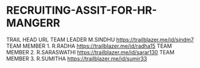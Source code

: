 # RECRUITING-ASSIT-FOR-HR-MANGERR
TRAIL HEAD URL
TEAM LEADER M.SINDHU https://trailblazer.me/id/sindm7
TEAM MEMBER 1. R.RADHA https://trailblazer.me/id/radha15
TEAM MEMBER 2. R.SARASWATHI https://trailblazer.me/id/sarar130
TEAM MEMBER 3. R.SUMITHA https://trailblazer.me/id/sumir33
